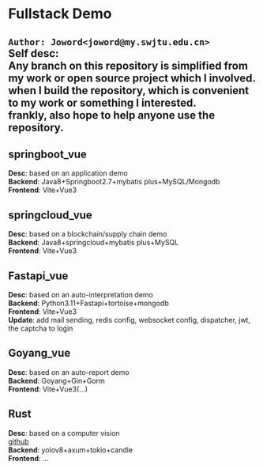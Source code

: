 # Fullstack Demo
`Author: Joword<joword@my.swjtu.edu.cn>`  
**Self desc**:  
Any branch on this repository is simplified from my work or open source project which I involved.<br>
when I build the repository, which is convenient to my work or something I interested.<br>
frankly, also hope to help anyone use the repository. 
---
## springboot_vue
**Desc**: based on an application demo  
**Backend**: Java8+Springboot2.7+mybatis plus+MySQL/Mongodb  
**Frontend**: Vite+Vue3  


## springcloud_vue
**Desc**: based on a blockchain/supply chain demo  
**Backend**: Java8+springcloud+mybatis plus+MySQL   
**Frontend**: Vite+Vue3  

## Fastapi_vue
**Desc**: based on an auto-interpretation demo  
**Backend**: Python3.11+Fastapi+tortoise+mongodb  
**Frontend**: Vite+Vue3  
**Update**: add mail sending, redis config, websocket config, dispatcher, jwt, the captcha to login  


## Goyang_vue
**Desc**: based on an auto-report demo  
**Backend**: Goyang+Gin+Gorm  
**Frontend**: Vite+Vue3(...)  

## Rust
**Desc**: based on a computer vision  
[github](https://github.com/Joword/demo-rust.git)  
**Backend**: yolov8+axum+tokio+candle  
**Frontend**: ...  